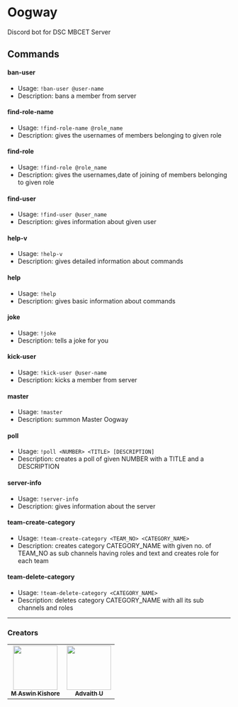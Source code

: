 # Oogway

Discord bot for DSC MBCET Server

## Commands

#### ban-user

- Usage: `!ban-user @user-name`
- Description: bans a member from server

#### find-role-name

- Usage: `!find-role-name @role_name`
- Description: gives the usernames of members belonging to given role

#### find-role

- Usage: `!find-role @role_name`
- Description: gives the usernames,date of joining of members belonging to given role

#### find-user

- Usage: `!find-user @user_name`
- Description: gives information about given user

#### help-v

- Usage: `!help-v`
- Description: gives detailed information about commands

#### help

- Usage: `!help`
- Description: gives basic information about commands

#### joke

- Usage: `!joke`
- Description: tells a joke for you

#### kick-user

- Usage: `!kick-user @user-name`
- Description: kicks a member from server

#### master

- Usage: `!master`
- Description: summon Master Oogway

#### poll

- Usage: `!poll <NUMBER> <TITLE> [DESCRIPTION]`
- Description: creates a poll of given NUMBER with a TITLE and a DESCRIPTION

#### server-info

- Usage: `!server-info`
- Description: gives information about the server

#### team-create-category

- Usage: `!team-create-category <TEAM_NO> <CATEGORY_NAME>`
- Description: creates category CATEGORY_NAME with given no. of TEAM_NO as sub channels having roles and text and creates role for each team

#### team-delete-category

- Usage: `!team-delete-category <CATEGORY_NAME>`
- Description: deletes category CATEGORY_NAME with all its sub channels and roles

---

### Creators

<!-- ALL-CONTRIBUTORS-LIST:START - Do not remove or modify this section -->
<table>
 <tr>
            <td align="center">
                <a href="https://github.com/mak626">
                    <img src="https://avatars.githubusercontent.com/u/60577077?v=4" width="100px;" alt="" />
                    <br>
                    <sub><b>M Aswin Kishore</b></sub>
            </td>
            <td align="center">
                <a href="https://github.com/advaith-unnikrishnan">
                    <img src="https://avatars.githubusercontent.com/u/45172876?v=4" width="100px;" alt="" />
                    <br>
                    <sub><b>Advaith U</b></sub>
            </td>        
</tr>
</table>
<!-- ALL-CONTRIBUTORS-LIST:END -->
